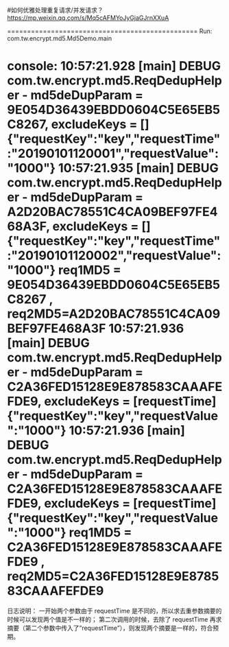 
#如何优雅处理重复请求/并发请求？
https://mp.weixin.qq.com/s/Mq5cAFMYoJyGjaGJrnXXuA


================================================
Run: com.tw.encrypt.md5.Md5Demo.main

console:
10:57:21.928 [main] DEBUG com.tw.encrypt.md5.ReqDedupHelper - md5deDupParam = 9E054D36439EBDD0604C5E65EB5C8267, excludeKeys = [] {"requestKey":"key","requestTime":"20190101120001","requestValue":"1000"}
10:57:21.935 [main] DEBUG com.tw.encrypt.md5.ReqDedupHelper - md5deDupParam = A2D20BAC78551C4CA09BEF97FE468A3F, excludeKeys = [] {"requestKey":"key","requestTime":"20190101120002","requestValue":"1000"}
req1MD5 = 9E054D36439EBDD0604C5E65EB5C8267 , req2MD5=A2D20BAC78551C4CA09BEF97FE468A3F
10:57:21.936 [main] DEBUG com.tw.encrypt.md5.ReqDedupHelper - md5deDupParam = C2A36FED15128E9E878583CAAAFEFDE9, excludeKeys = [requestTime] {"requestKey":"key","requestValue":"1000"}
10:57:21.936 [main] DEBUG com.tw.encrypt.md5.ReqDedupHelper - md5deDupParam = C2A36FED15128E9E878583CAAAFEFDE9, excludeKeys = [requestTime] {"requestKey":"key","requestValue":"1000"}
req1MD5 = C2A36FED15128E9E878583CAAAFEFDE9 , req2MD5=C2A36FED15128E9E878583CAAAFEFDE9
================================================

日志说明：
一开始两个参数由于 requestTime 是不同的，所以求去重参数摘要的时候可以发现两个值是不一样的；
第二次调用的时候，去除了 requestTime 再求摘要（第二个参数中传入了”requestTime”），则发现两个摘要是一样的，符合预期。


